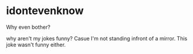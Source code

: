 # idontevenknow
Why even bother?

why aren't my jokes funny? Casue I'm not standing infront of a mirror.
This joke wasn't funny either.
